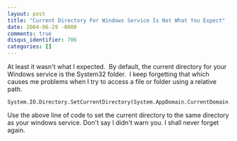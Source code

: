 ```yaml
---
layout: post
title: "Current Directory For Windows Service Is Not What You Expect"
date: 2004-06-29 -0800
comments: true
disqus_identifier: 706
categories: []
---
```

At least it wasn't what I expected.  By default, the current directory
for your Windows service is the System32 folder.  I keep forgetting that
which causes me problems when I try to access a file or folder using a
relative path.

~~~~ {style="COLOR: #000000"}
System.IO.Directory.SetCurrentDirectory(System.AppDomain.CurrentDomain.BaseDirectory);
~~~~

Use the above line of code to set the current directory to the same
directory as your windows service. Don't say I didn't warn you. I shall
never forget again.

